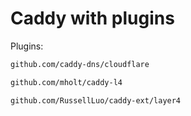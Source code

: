 # Caddy with plugins

Plugins:
```sh
github.com/caddy-dns/cloudflare

github.com/mholt/caddy-l4

github.com/RussellLuo/caddy-ext/layer4
```